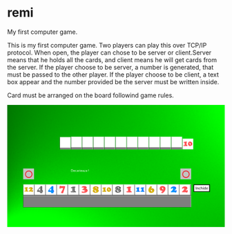 # remi
My first computer game.

This is my first computer game. Two players can play this over TCP/IP protocol.
When open, the player can chose to be server or client.Server means that he holds all the cards, and client means he will
get cards from the server.
If the player choose to be server, a number is generated, that must be passed to the other player.
If the player choose to be client, a text box appear and the number provided be the server must be written inside.

Card must be arranged on the board followind game rules.


![alt text](https://github.com/MihaiPopescu1985/remi/blob/master/Remi.png)
